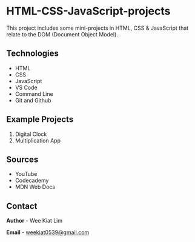 # HTML-CSS-JavaScript-projects

This project includes some mini-projects in HTML, CSS & JavaScript that relate to the DOM (Document Object Model). 


## Technologies
* HTML
* CSS
* JavaScript
* VS Code
* Command Line
* Git and Github

## Example Projects

1. Digital Clock
2. Multiplication App

## Sources

* YouTube
* Codecademy
* MDN Web Docs

## Contact

**Author** - Wee Kiat Lim

**Email** - weekiat0539@gmail.com